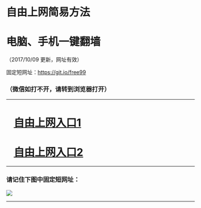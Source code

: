 ﻿# 自由上网简易方法

# 电脑、手机一键翻墙

（2017/10/09 更新，网址有效）

固定短网址：https://git.io/free99

### （微信如打不开，请转到浏览器打开）


***





# &nbsp;&nbsp; <a href="http://ft914332185.fwq-tz-1001.info/fwqtz01.html?t=10090017431 " target="_blank">自由上网入口1</a>
# &nbsp;&nbsp; <a href="http://ft2064623073.fwq-tz-1002.info/fwqtz02.html?t=100900115853 " target="_blank">自由上网入口2</a>
***

### 请记住下图中固定短网址：

<img src="https://s3-us-west-2.amazonaws.com/fwq-1001/yjfq-20170905okok.png" /> 


***

